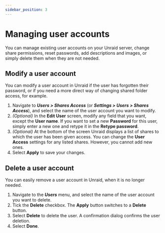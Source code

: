 ```yaml
---
sidebar_position: 3
---
```


# Managing user accounts

You can manage existing user accounts on your Unraid server, change share permissions, reset passwords, add descriptions and images, or simply delete them when they are not needed.

## Modify a user account

You can modify a user account in Unraid if the user has forgotten their password, or if you need a more direct way of changing shared folder access, for example.

1. Navigate to ***Users > Shares Access*** (or ***Settings > Users > Shares Access***), and select the name of the user account you want to modify.
2. *(Optional)* In the **Edit User** screen, modify any field that you want, except the **User name**. If you want to set a new **Password** for this user, simply enter a new one and retype it in the **Retype password**.
3. *(Optional)* At the bottom of the screen Unraid displays a list of shares to which the user has been given access. You can change the **User Access** settings for any listed shares. However, you cannot add new ones.
4. Select **Apply** to save your changes.

## Delete a user account

You can easily remove a user account in Unraid, when it is no longer needed.

1. Navigate to the ***Users*** menu, and select the name of the user account you want to delete.
2. Tick the **Delete** checkbox. The **Apply** button switches to a **Delete** button.
3. Select **Delete** to delete the user. A confirmation dialog confirms the user deletion.
4. Select **Done**.